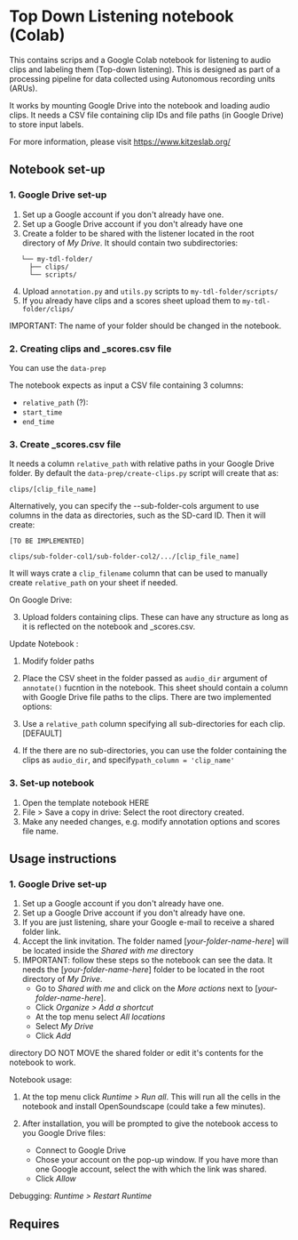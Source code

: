 # Top Down Listening notebook (Colab)

This contains scrips and a Google Colab notebook for listening to audio clips and labeling them (Top-down listening). This is designed as part of a processing pipeline for data collected using Autonomous recording units (ARUs).

It works by mounting Google Drive into the notebook and loading audio clips. It needs a CSV file containing clip IDs and file paths (in Google Drive) to store input labels. 

For more information, please visit https://www.kitzeslab.org/

## Notebook set-up

### 1. Google Drive set-up

1. Set up a Google account if you don't already have one.
2. Set up a Google Drive account if you don't already have one
3. Create a folder to be shared with the listener located in the root directory of *My Drive*. It should contain two subdirectories:

```
   └── my-tdl-folder/
     ├── clips/
     └── scripts/
```
4. Upload `annotation.py` and `utils.py` scripts to `my-tdl-folder/scripts/`
5. If you already have clips and a scores sheet upload them to `my-tdl-folder/clips/`

IMPORTANT: The name of your folder should be changed in the notebook.

### 2. Creating clips and _scores.csv file


You can use the `data-prep`

The notebook expects as input a CSV file containing 3 columns:
 - `relative_path` (?):
 - `start_time`
 - `end_time` 

### 3. Create _scores.csv file

It needs a column `relative_path` with relative paths in your Google Drive folder. By default the `data-prep/create-clips.py` script will create that as:

```
clips/[clip_file_name]
```

Alternatively, you can specify the --sub-folder-cols argument to use columns in the data as directories, such as the SD-card ID. Then it will create:

```
[TO BE IMPLEMENTED]

clips/sub-folder-col1/sub-folder-col2/.../[clip_file_name]
```

It will ways crate a `clip_filename` column that can be used to manually create `relative_path` on your sheet if needed.

On Google Drive:

3. Upload folders containing clips. These can have any structure as long as it is reflected on the notebook and _scores.csv.

Update Notebook :
1. Modify folder paths
2. Place the CSV sheet in the folder passed as `audio_dir` argument of `annotate()` fucntion in the notebook. This sheet should contain a column with Google Drive file paths to the clips. There are two implemented options:

1. Use a `relative_path` column specifying all sub-directories for each clip. [DEFAULT]

2. If the there are no sub-directories, you can use the folder containing the clips as `audio_dir`, and specify`path_column = 'clip_name'`

### 3. Set-up notebook

1. Open the template notebook HERE
2. File > Save a copy in drive: Select the root directory created.
3. Make any needed changes, e.g. modify annotation options and scores file name.



## Usage instructions

### 1. Google Drive set-up

1. Set up a Google account if you don't already have one.
2. Set up a Google Drive account if you don't already have one. 
3. If you are just listening, share your Google e-mail to receive a shared folder link.
4. Accept the link invitation. The folder named [*your-folder-name-here*] will be located inside the *Shared with me* directory
5. IMPORTANT: follow these steps so the notebook can see the data. It needs the [*your-folder-name-here*] folder to be located in the root directory of *My Drive*.
    - Go to *Shared with me* and click on the *More actions* next to [*your-folder-name-here*].
    - Click *Organize > Add a shortcut*
    - At the top menu select *All locations*
    - Select *My Drive*
    - Click *Add*

directory DO NOT MOVE the shared folder or edit it's contents for the notebook to work.

Notebook usage:
1. At the top menu click *Runtime > Run all*. This will run all the cells in the notebook and install OpenSoundscape (could take a few minutes).
2. After installation, you will be prompted to give the notebook access to you Google Drive files:

    - Connect to Google Drive
    - Chose your account on the pop-up window. If you have more than one Google account, select the with which the link was shared.
    - Click *Allow*

Debugging:
*Runtime > Restart Runtime*

## Requires
